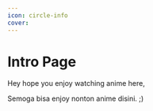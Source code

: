 ```yaml
---
icon: circle-info
cover:
---
```


# Intro Page

Hey hope you enjoy watching anime here,
<!-- more -->
Semoga bisa enjoy nonton anime disini. ;)
